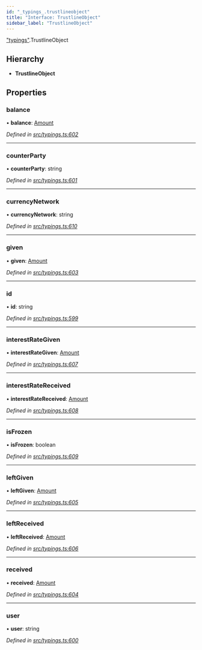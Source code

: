 ```yaml
---
id: "_typings_.trustlineobject"
title: "Interface: TrustlineObject"
sidebar_label: "TrustlineObject"
---
```


["typings"](../modules/_typings_.md).TrustlineObject

## Hierarchy

* **TrustlineObject**

## Properties

### balance

•  **balance**: [Amount](_typings_.amount.md)

*Defined in [src/typings.ts:602](https://github.com/trustlines-protocol/clientlib/blob/a897659/src/typings.ts#L602)*

___

### counterParty

•  **counterParty**: string

*Defined in [src/typings.ts:601](https://github.com/trustlines-protocol/clientlib/blob/a897659/src/typings.ts#L601)*

___

### currencyNetwork

•  **currencyNetwork**: string

*Defined in [src/typings.ts:610](https://github.com/trustlines-protocol/clientlib/blob/a897659/src/typings.ts#L610)*

___

### given

•  **given**: [Amount](_typings_.amount.md)

*Defined in [src/typings.ts:603](https://github.com/trustlines-protocol/clientlib/blob/a897659/src/typings.ts#L603)*

___

### id

•  **id**: string

*Defined in [src/typings.ts:599](https://github.com/trustlines-protocol/clientlib/blob/a897659/src/typings.ts#L599)*

___

### interestRateGiven

•  **interestRateGiven**: [Amount](_typings_.amount.md)

*Defined in [src/typings.ts:607](https://github.com/trustlines-protocol/clientlib/blob/a897659/src/typings.ts#L607)*

___

### interestRateReceived

•  **interestRateReceived**: [Amount](_typings_.amount.md)

*Defined in [src/typings.ts:608](https://github.com/trustlines-protocol/clientlib/blob/a897659/src/typings.ts#L608)*

___

### isFrozen

•  **isFrozen**: boolean

*Defined in [src/typings.ts:609](https://github.com/trustlines-protocol/clientlib/blob/a897659/src/typings.ts#L609)*

___

### leftGiven

•  **leftGiven**: [Amount](_typings_.amount.md)

*Defined in [src/typings.ts:605](https://github.com/trustlines-protocol/clientlib/blob/a897659/src/typings.ts#L605)*

___

### leftReceived

•  **leftReceived**: [Amount](_typings_.amount.md)

*Defined in [src/typings.ts:606](https://github.com/trustlines-protocol/clientlib/blob/a897659/src/typings.ts#L606)*

___

### received

•  **received**: [Amount](_typings_.amount.md)

*Defined in [src/typings.ts:604](https://github.com/trustlines-protocol/clientlib/blob/a897659/src/typings.ts#L604)*

___

### user

•  **user**: string

*Defined in [src/typings.ts:600](https://github.com/trustlines-protocol/clientlib/blob/a897659/src/typings.ts#L600)*
